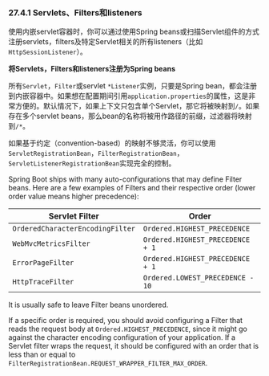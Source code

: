 ### 27.4.1 Servlets、Filters和listeners

使用内嵌servlet容器时，你可以通过使用Spring beans或扫描Servlet组件的方式注册servlets，filters及特定Servlet相关的所有listeners（比如`HttpSessionListener`）。

**将Servlets，Filters和listeners注册为Spring beans**

所有`Servlet`，`Filter`或servlet `*Listener`实例，只要是Spring bean，都会注册到内嵌容器中。如果想在配置期间引用`application.properties`的属性，这是非常方便的。默认情况下，如果上下文只包含单个Servlet，那它将被映射到`/`。如果存在多个servlet beans，那么bean的名称将被用作路径的前缀，过滤器将映射到`/*`。
    
如果基于约定（convention-based）的映射不够灵活，你可以使用`ServletRegistrationBean`，`FilterRegistrationBean`，`ServletListenerRegistrationBean`实现完全的控制。

Spring Boot ships with many auto-configurations that may define Filter beans. Here are a few examples of Filters and their respective order (lower order value means higher precedence):

| Servlet Filter  |  Order  |
|----------|-------------|
| `OrderedCharacterEncodingFilter` |  `Ordered.HIGHEST_PRECEDENCE` |
| `WebMvcMetricsFilter` |    `Ordered.HIGHEST_PRECEDENCE + 1`   |
| `ErrorPageFilter` | `Ordered.HIGHEST_PRECEDENCE + 1` |
| `HttpTraceFilter` | `Ordered.LOWEST_PRECEDENCE - 10` |

It is usually safe to leave Filter beans unordered.

If a specific order is required, you should avoid configuring a Filter that reads the request body at `Ordered.HIGHEST_PRECEDENCE`, since it might go against the character encoding configuration of your application. If a Servlet filter wraps the request, it should be configured with an order that is less than or equal to `FilterRegistrationBean.REQUEST_WRAPPER_FILTER_MAX_ORDER`.
